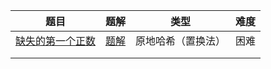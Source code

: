 | 题目                                                         | 题解                                                         | 类型               | 难度 |
| ------------------------------------------------------------ | ------------------------------------------------------------ | ------------------ | ---- |
| [缺失的第一个正数](https://leetcode.cn/problems/first-missing-positive/solutions/?envType=study-plan-v2&envId=top-100-liked) | [题解](https://github.com/CoderLi530/Personal-practice-problem-/tree/main/%E6%95%B0%E7%BB%84/%E7%BC%BA%E5%A4%B1%E7%9A%84%E7%AC%AC%E4%B8%80%E4%B8%AA%E6%AD%A3%E6%95%B0) | 原地哈希（置换法） | 困难 |
|                                                              |                                                              |                    |      |
|                                                              |                                                              |                    |      |

